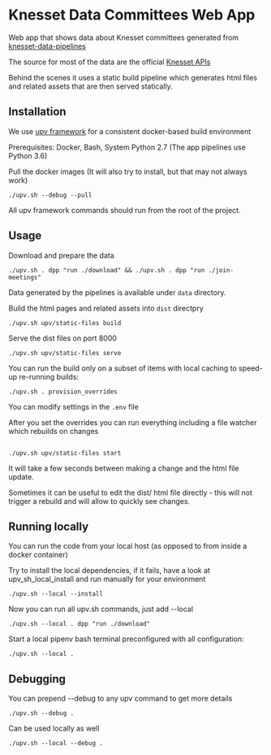 # Knesset Data Committees Web App

Web app that shows data about Knesset committees generated from [knesset-data-pipelines](https://github.com/hasadna/knesset-data-pipelines)

The source for most of the data are the official [Knesset APIs](http://main.knesset.gov.il/Activity/Info/Pages/Databases.aspx)

Behind the scenes it uses a static build pipeline which generates html files and related assets that are then served statically.

## Installation

We use [upv framework](upv/README.md) for a consistent docker-based build environment

Prerequisites: Docker, Bash, System Python 2.7 (The app pipelines use Python 3.6)

Pull the docker images (It will also try to install, but that may not always work)

```
./upv.sh --debug --pull
```

All upv framework commands should run from the root of the project.

## Usage

Download and prepare the data

```
./upv.sh . dpp "run ./download" && ./upv.sh . dpp "run ./join-meetings"
```

Data generated by the pipelines is available under `data` directory.

Build the html pages and related assets into `dist` directpry

```
./upv.sh upv/static-files build
```

Serve the dist files on port 8000

```
./upv.sh upv/static-files serve
```

You can run the build only on a subset of items with local caching to speed-up re-running builds:

```
./upv.sh . provision_overrides
```

You can modify settings in the `.env` file

After you set the overrides you can run everything including a file watcher which rebuilds on changes

```

./upv.sh upv/static-files start
```

It will take a few seconds between making a change and the html file update.

Sometimes it can be useful to edit the dist/ html file directly - this will not trigger a rebuild and will allow to quickly see changes.

## Running locally

You can run the code from your local host (as opposed to from inside a docker container)

Try to install the local dependencies, if it fails, have a look at upv_sh_local_install and run manually for your environment

```
./upv.sh --local --install
```

Now you can run all upv.sh commands, just add --local

```
./upv.sh --local . dpp "run ./download"
```

Start a local pipenv bash terminal preconfigured with all configuration:

```
./upv.sh --local .
```

## Debugging

You can prepend --debug to any upv command to get more details

```
./upv.sh --debug .
```

Can be used locally as well

```
./upv.sh --local --debug .
```
